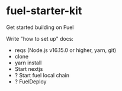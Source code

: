 # fuel-starter-kit
Get started building on Fuel

Write "how to set up" docs:
- reqs (Node.js v16.15.0 or higher, yarn, git)
- clone
- yarn install
- Start nextjs
- ? Start fuel local chain
- ? FuelDeploy
